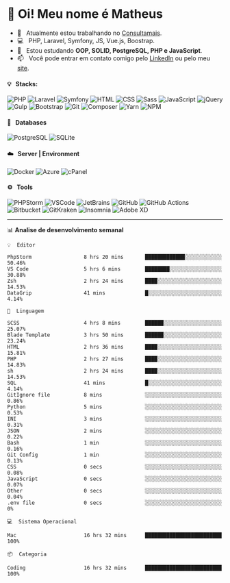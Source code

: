 # 👋 Oi! Meu nome é Matheus

- 🔭 &nbsp; Atualmente estou trabalhando no [Consultamais](https://consultamais.com.br/).
- 💻 &nbsp; PHP, Laravel, Symfony, JS, Vue.js, Boostrap.
- 🌱 &nbsp; Estou estudando **OOP, SOLID, PostgreSQL, PHP e JavaScript**.
- 📫 &nbsp; Você pode entrar em contato comigo pelo [LinkedIn](https://www.linkedin.com/in/matheuscamargoxavier/) ou pelo meu [site](https://matheuscamargo.co).

#### 💡 &nbsp; Stacks:
![PHP](https://img.shields.io/badge/-PHP-777BB4?&logo=php&logoColor=FFFFFF)
![Laravel](https://img.shields.io/badge/-Laravel-FF2D20?&logo=laravel&logoColor=FFFFFF)
![Symfony](https://img.shields.io/badge/-Symfony-000000?&logo=symfony&logoColor=FFFFFF)
![HTML](https://img.shields.io/badge/-HTML-E34F26?&logo=html5&logoColor=FFFFFF)
![CSS](https://img.shields.io/badge/-CSS-1572B6?&logo=css3&logoColor=FFFFFF)
![Sass](https://img.shields.io/badge/-Sass-CC6699?&logo=sass&logoColor=FFFFFF)
![JavaScript](https://img.shields.io/badge/-JavaScript-F7DF1E?&logo=javascript&logoColor=FFFFFF)
![jQuery](https://img.shields.io/badge/-jQuery-0769AD?&logo=jquery&logoColor=FFFFFF)
![Gulp](https://img.shields.io/badge/-Gulp-CF4647?&logo=gulp&logoColor=FFFFFF)
![Bootstrap](https://img.shields.io/badge/-Bootstrap-7952B3?&logo=bootstrap&logoColor=FFFFFF)
![Git](https://img.shields.io/badge/-Git-F05032?&logo=git&logoColor=FFFFFF)
![Composer](https://img.shields.io/badge/-Composer-885630?&logo=composer&logoColor=FFFFFF)
![Yarn](https://img.shields.io/badge/-Yarn-2C8EBB?&logo=yarn&logoColor=FFFFFF)
![NPM](https://img.shields.io/badge/-npm-CB3837?&logo=npm&logoColor=FFFFFF)

#### 💾 &nbsp; Databases
![PostgreSQL](https://img.shields.io/badge/-PostgreSQL-336791?&logo=PostgreSQL&logoColor=FFFFFF)
![SQLite](https://img.shields.io/badge/-SQLite-003B57?&logo=SQLite&logoColor=FFFFFF)

#### ☁️ &nbsp; Server | Environment
![Docker](https://img.shields.io/badge/-Docker-2496ED?&logo=docker&logoColor=FFFFFF)
![Azure](https://img.shields.io/badge/-Azure-0089D6?&logo=microsoft%20azure&logoColor=FFFFFF)
![cPanel](https://img.shields.io/badge/-cPanel-FF6C2C?&logo=cpanel&logoColor=FFFFFF)

#### ⚙️ &nbsp; Tools
![PHPStorm](https://img.shields.io/badge/-PHPStorm-000000?&logo=PHPStorm&logoColor=FFFFFF)
![VSCode](https://img.shields.io/badge/-VSCode-007ACC?&logo=Visual%20Studio%20Code&logoColor=FFFFFF) 
![JetBrains](https://img.shields.io/badge/-JetBrains-000000?&logo=jetbrains&logoColor=FFFFFF) 
![GitHub](https://img.shields.io/badge/-GitHub-181717?&logo=github&logoColor=FFFFFF) 
![GitHub Actions](https://img.shields.io/badge/-GitHub%20Actions-181717?&logo=GitHub%20Actions&logoColor=FFFFFF) 
![Bitbucket](https://img.shields.io/badge/-Bitbucket-0052CC?&logo=bitbucket&logoColor=FFFFFF)
![GitKraken](https://img.shields.io/badge/-GitKraken-179287?&logo=GitKraken&logoColor=FFFFFF)
![Insomnia](https://img.shields.io/badge/-Insomnia-5849BE?&logo=Insomnia&logoColor=FFFFFF)
![Adobe XD](https://img.shields.io/badge/-Adobe%20XD-FF61F6?&logo=adobe%20xd&logoColor=FFFFFF) 
_______

📊  **Analise de desenvolvimento semanal**
```text
💡  Editor

PhpStorm                 8 hrs 20 mins       █████████████░░░░░░░░░░░░     50.46%
VS Code                  5 hrs 6 mins        ████████░░░░░░░░░░░░░░░░░     30.88%
Zsh                      2 hrs 24 mins       ████░░░░░░░░░░░░░░░░░░░░░     14.53%
DataGrip                 41 mins             █░░░░░░░░░░░░░░░░░░░░░░░░      4.14%
```
```text
💬  Linguagem

SCSS                     4 hrs 8 mins        ██████░░░░░░░░░░░░░░░░░░░     25.07%
Blade Template           3 hrs 50 mins       ██████░░░░░░░░░░░░░░░░░░░     23.24%
HTML                     2 hrs 36 mins       ████░░░░░░░░░░░░░░░░░░░░░     15.81%
PHP                      2 hrs 27 mins       ████░░░░░░░░░░░░░░░░░░░░░     14.83%
sh                       2 hrs 24 mins       ████░░░░░░░░░░░░░░░░░░░░░     14.53%
SQL                      41 mins             █░░░░░░░░░░░░░░░░░░░░░░░░      4.14%
GitIgnore file           8 mins              ░░░░░░░░░░░░░░░░░░░░░░░░░      0.86%
Python                   5 mins              ░░░░░░░░░░░░░░░░░░░░░░░░░      0.53%
INI                      3 mins              ░░░░░░░░░░░░░░░░░░░░░░░░░      0.31%
JSON                     2 mins              ░░░░░░░░░░░░░░░░░░░░░░░░░      0.22%
Bash                     1 min               ░░░░░░░░░░░░░░░░░░░░░░░░░      0.16%
Git Config               1 min               ░░░░░░░░░░░░░░░░░░░░░░░░░      0.13%
CSS                      0 secs              ░░░░░░░░░░░░░░░░░░░░░░░░░      0.08%
JavaScript               0 secs              ░░░░░░░░░░░░░░░░░░░░░░░░░      0.07%
Other                    0 secs              ░░░░░░░░░░░░░░░░░░░░░░░░░      0.04%
.env file                0 secs              ░░░░░░░░░░░░░░░░░░░░░░░░░         0%
```
```text
💻  Sistema Operacional

Mac                      16 hrs 32 mins      █████████████████████████       100%
```
```text
📦  Categoria

Coding                   16 hrs 32 mins      █████████████████████████       100%
```
